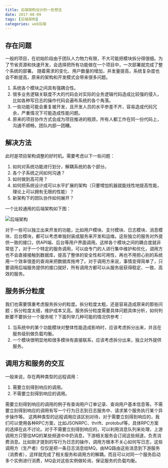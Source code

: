 ```yaml
---
title: 后端架构设计的一些想法
date: 2017-08-09
tags: [后端架构]
categories: web后端
---
```


## 存在问题

一般的项目，在初始阶段由于团队人力物力有限，不大可能把模块拆分得很细。为了节省资源和快速开发，会选择把所有功能做在一个项目中，一次部署就完成了整个系统的部署。
随着需求的变化、用户数量的增加，并发量提高，系统复杂度也会不断提高，原来的架构和开发模式会带来很多问题。

1. 系统各个模块之间具有强耦合性。
2. 很多业务逻辑关联度不大的代码会对实际的业务逻辑代码造成比较强的侵入，比如各种写日志的操作代码会遍布系统的各个角落。
3. 一些功能可能会重复被开发，且开发人员的水平参差不齐，容易造成代码冗余，严重情况下可能造成性能问题。
4. 原来的项目协作方式会成为项目推进的瓶颈，所有人都工作在同一份代码上，沟通不顺畅，团队内部一团糟。

## 解决方法

此时是项目架构调整的好时机。需要考虑以下一些问题：

1. 如何对系统功能进行划分，解耦系统的各个部分。
2. 各个子系统之间如何沟通？
3. 如何做到高可用？
4. 如何把系统设计成可以水平扩展的架构（只要增加机器就能线性地提高性能，理论上可以拥有无限的性能）？
5. 新架构下的团队协作如何展开？

一个比较通用的后端架构如下图：

![后端架构](/assets/images/post_imgs/backend.png)

对于一些可以独立出来开发的功能，比如用户模块、支付模块、日志模块、消息模块、后台模块，都可以考虑单独封装成服务来开发和运维。这些独立的服务对外提供一致的接口，供API端、后台等用户界面调用。这样各个模块之间的耦合度就非常低了，对于一个特定的服务调用，可以由专门的人进行集中维护和优化，调用方也不会直接接触到数据库，提高了整体的安全性和可用性，再也不用担心别的系统用一个效率很差的查询来把数据库拖垮了。对于调用方来说，事情变得简单了，只要调用后端服务提供的接口就好，所有调用方都可以从服务层获得稳定、一致、高效的服务。

## 服务拆分粒度

我们也需要慎重考虑服务拆分的粒度。拆分粒度太粗，还是容易造成原来的那些问题；拆分粒度太细，维护成本又高。服务拆分粒度需要具体问题具体分析，如何判断要不要拆分一个服务呢？下面列举几种可能的情况供参考：

1. 当系统中的某个功能模块对整体性能造成影响时，应该考虑拆分出来，并且在服务级别做负载均衡。
2. 一个模块很明显地和很多模块有直接联系，应该考虑拆分出来，独立对外提供服务。

## 调用方和服务的交互

一般来说，存在两种类型的远程调用：

1. 需要立刻得到响应的调用。
2. 不需要立刻得到响应的调用。

需要立刻得到响应的调用的例子有查询用户订单记录、查询用户基本信息等。不需要立刻得到响应的调用有写一个行为日志到日志服务中、请求某个服务执行某个异步操作等。
这两种类型的远程调用应该区别对待，对于需要立刻得到响应的，我们可以使用各种RPC方案，比如JSONRPC、thrift、protobuf等，具体RPC方案的选择在此不讨论。对于不需要立刻得到响应的，可以利用消息队列来处理，上游调用方只管往MQ的某些频道中中扔消息，下游相关服务会订阅这些频道，负责消费消息。比如刚才提到的写行为日志的操作，调用方根本不关心如何写日志，这些调用方（生产者）仅仅是把一条日志消息给MQ，由MQ路由这些消息到下游服务（消费者），这样就完成了相关服务和调用方的解耦。而且可以对同一个服务启动多个实例进行消费，MQ会对这些实例做轮询，保证服务的负载均衡。
